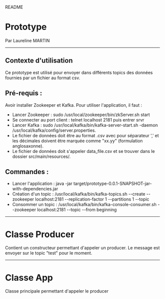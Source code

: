 README

Prototype
=========

Par Laureline MARTIN
********************

Contexte d'utilisation
----------------------
Ce prototype est utilisé pour envoyer dans différents topics des données fournies par un fichier au format csv.

Pré-requis :
------------
Avoir installer Zookeeper et Kafka.
Pour utiliser l'application, il faut :
* Lancer Zookeeper : sudo /usr/local/zookeeper/bin/zkServer.sh start
* Se connecter au port client : telnet localhost 2181 puis entrer srvr
* Lancer Kafka : sudo /usr/local/kafka/bin/kafka-server-start.sh -daemon /usr/local/kafka/config/server.properties.
* Le fichier de données doit être au format .csv avec pour séparateur ',' et les décimales doivent être marquée comme "xx.yy" (formulation anglosaxonne).
* Le fichier de données doit s'appeler data_file.csv et se trouver dans le dossier src/main/resources/.

Commandes :
-----------
* Lancer l'application : java -jar target/prototype-0.0.1-SNAPSHOT-jar-with-dependencies.jar
* Création d'un topic : /usr/local/kafka/bin/kafka-topics.sh --create --zookeeper localhost:2181 --replication-factor 1 --partitions 1 --topic <nom>
* Consommer un topic : /usr/local/kafka/bin/kafka-console-consumer.sh --zookeeper localhost:2181 --topic <nom> --from beginning

---------------
Classe Producer
===============
Contient un constructeur permettant d'appeler un producer. 
Le message est envoyer sur le topic "test" pour le moment.

----------
Classe App
==========
Classe principale permettant d'appeler le producer